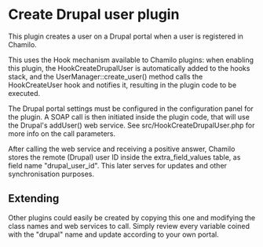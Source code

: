 Create Drupal user plugin
=========================

This plugin creates a user on a Drupal portal when a user is registered in 
Chamilo.

This uses the Hook mechanism available to Chamilo plugins: when enabling this 
plugin, the HookCreateDrupalUser is automatically added to the hooks stack, and
the UserManager::create_user() method calls the HookCreateUser hook and notifies
it, resulting in the plugin code to be executed.

The Drupal portal settings must be configured in the configuration panel for the
plugin. A SOAP call is then initiated inside the plugin code, that will use the
Drupal's addUser() web service. See src/HookCreateDrupalUser.php for more info
on the call parameters.

After calling the web service and receiving a positive answer, Chamilo stores
the remote (Drupal) user ID inside the extra_field_values table, as field name
"drupal_user_id". This later serves for updates and other synchronisation
purposes.

Extending
---------

Other plugins could easily be created by copying this one and modifying the
class names and web services to call. Simply review every variable coined with
the "drupal" name and update according to your own portal.

